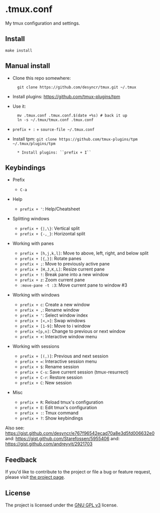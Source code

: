 .tmux.conf
==========

My tmux configuration and settings.

Install
-------

```
make install

```

Manual install
--------------

* Clone this repo somewhere:

        git clone https://github.com/desyncr/tmux.git ~/.tmux

* Install plugins: https://github.com/tmux-plugins/tpm

* Use it:

        mv .tmux.conf .tmux.conf.$(date +%s) # back it up
        ln -s ~/.tmux/tmux.conf .tmux.conf

* ``prefix + :`` + ``source-file ~/.tmux.conf``

* Install tpm: ``git clone https://github.com/tmux-plugins/tpm ~/.tmux/plugins/tpm``

        * Install plugins: ``prefix + I``

Keybindings
----------

* Prefix

    * `C-a`
    
* Help

    * `prefix + '`: Help/Cheatsheet

* Splitting windows

    * `prefix + {|,\}`: Vertical split
    * `prefix + {-,_}`: Horizontal split

* Working with panes

    * `prefix + [h,j,k,l]`: Move to above, left, right, and below split
    * `prefix + [{,}]`: Rotate panes
    * `prefix + ;`: Move to previously active pane
    * `prefix + [H,J,K,L]`: Resize current pane
    * `prefix + !`: Break pane into a new window
    * `prefix + z`: Zoom current pane
    * `:move-pane -t :3`: Move current pane to window #3

* Working with windows

    * `prefix + c`: Create a new window
    * `prefix + ,`: Rename window
    * `prefix + '`: Select window index
    * `prefix + [<,>]`: Swap windows
    * `prefix + [1-9]`: Move to i window
    * `prefix +[p,n]`: Change to previous or next window
    * `prefix + +`: Interactive window menu

* Working with sessions

    * `prefix + [(,)]`: Previous and next session
    * `prefix + =`: Interactive session menu
    * `prefix + $`: Rename session
    * `prefix + C-s`: Save current session (tmux-resurrect)
    * `prefix + C-r`: Restore session
    * `prefix + C`: New session

* Misc

    * `prefix + R`: Reload tmux's configuration
    * `prefix + E`: Edit tmux's configuration
    * `prefix + :`: Tmux command
    * `prefix + ?`: Show keybindings


Also see: https://gist.github.com/desyncr/e767f96542ecad70a8e3d5fd006632e0
and: https://gist.github.com/Starefossen/5955406
and: https://gist.github.com/andreyvit/2921703

## Feedback

If you'd like to contribute to the project or file a bug or feature request, please visit [the project page][1].

## License

The project is licensed under the [GNU GPL v3][2] license.

  [1]: https://github.com/desyncr/tmux/
  [2]: http://www.gnu.org/licenses/gpl.html

